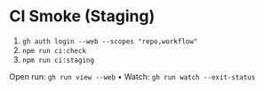 # CI Smoke (Staging)

1) `gh auth login --web --scopes "repo,workflow"`
2) `npm run ci:check`
3) `npm run ci:staging`

Open run: `gh run view --web` • Watch: `gh run watch --exit-status`
